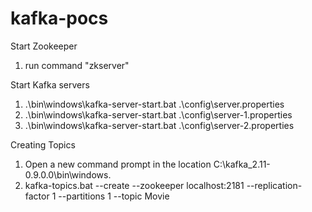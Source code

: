 # kafka-pocs

Start Zookeeper
1. run command "zkserver"

Start Kafka servers
1. .\bin\windows\kafka-server-start.bat .\config\server.properties
2. .\bin\windows\kafka-server-start.bat .\config\server-1.properties
3. .\bin\windows\kafka-server-start.bat .\config\server-2.properties

 Creating Topics
1. Open a new command prompt in the location C:\kafka_2.11-0.9.0.0\bin\windows.
2. kafka-topics.bat --create --zookeeper localhost:2181 --replication-factor 1 --partitions 1 --topic Movie
